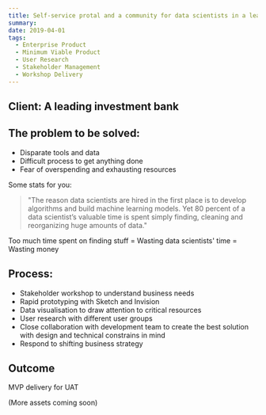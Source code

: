 ```yaml
---
title: Self-service protal and a community for data scientists in a leading investment bank
summary: 
date: 2019-04-01
tags:
  - Enterprise Product
  - Minimum Viable Product 
  - User Research
  - Stakeholder Management
  - Workshop Delivery
---
```


## Client: A leading investment bank

## The problem to be solved:
- Disparate tools and data
- Difficult process to get anything done
- Fear of overspending and exhausting resources

Some stats for you: 
> "The reason data scientists are hired in the first place is to develop algorithms and build machine learning models. Yet 80 percent of a data scientist’s valuable time is spent simply finding, cleaning and reorganizing huge amounts of data."

Too much time spent on finding stuff = Wasting data scientists' time = Wasting money


## Process:
- Stakeholder workshop to understand business needs
- Rapid prototyping with Sketch and Invision
- Data visualisation to draw attention to critical resources
- User research with different user groups
- Close collaboration with development team to create the best solution with design and technical constrains in mind
- Respond to shifting business strategy

## Outcome
MVP delivery for UAT

(More assets coming soon)